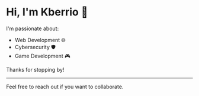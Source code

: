 # Hi, I'm Kberrio 👋

I'm passionate about:

- Web Development 🌐
- Cybersecurity 🛡️
- Game Development 🎮

Thanks for stopping by!

---

Feel free to reach out if you want to collaborate.
<!---
Kberrio/Kberrio is a ✨ special ✨ repository because its `README.md` (this file) appears on your GitHub profile.
You can click the Preview link to take a look at your changes.
--->
